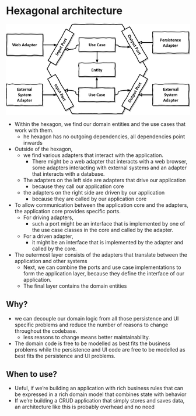 # Hexagonal architecture

![](general-paradigms/architecture/diagram/hexagonal-architecture.png)

- Within the hexagon, we find our domain entities and the use cases that work with them.
  - he hexagon has no outgoing dependencies, all dependencies point inwards
- Outside of the hexagon,
  - we find various adapters that interact with the application.
    - There might be a web adapter that interacts with a web browser, some adapters interacting with external systems and an adapter that interacts with a database.
  - The adapters on the left side are adapters that drive our application
    - because they call our application core
  - the adapters on the right side are driven by our application
    - because they are called by our application core
- To allow communication between the application core and the adapters, the application core provides specific ports.
  - For driving adapters,
    - such a port might be an interface that is implemented by one of the use case classes in the core and called by the adapter.
  - For a driven adapter,
    - it might be an interface that is implemented by the adapter and called by the core.
- The outermost layer consists of the adapters that translate between the application and other systems
  - Next, we can combine the ports and use case implementations to form the application layer, because they define the interface of our application.
  - The final layer contains the domain entities

## Why?

- we can decouple our domain logic from all those persistence and UI specific problems and reduce the number of reasons to change throughout the codebase.
  -  less reasons to change means better maintainability.
- The domain code is free to be modelled as best fits the business problems while the persistence and UI code are free to be modelled as best fits the persistence and UI problems.

## When to use?

- Ueful, if we’re building an application with rich business rules that can be expressed in a rich domain model that combines state with behavior
- If we’re building a CRUD application that simply stores and saves data, an architecture like this is probably overhead and no need
